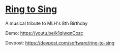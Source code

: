 # [Ring to Sing](https://ringtosing.space/)

A musical tribute to MLH's 8th Birthday

Demo: https://youtu.be/k1qlwqnCozc

Devpost: https://devpost.com/software/ring-to-sing
